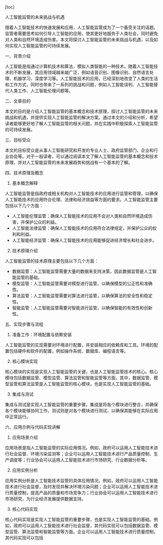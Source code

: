 
[toc]                    
                
                
人工智能监管的未来挑战与机遇

随着人工智能技术的快速发展和应用，人工智能监管成为了一个备受关注的话题。监管者需要思考如何引导人工智能的应用，使其更好地服务于人类社会，同时避免对人类和自然环境造成伤害。本文将探讨人工智能监管的未来挑战与机遇，以及如何实现人工智能监管的可持续发展。

一、背景介绍

人工智能是指通过计算机技术和算法，模拟人类智能的一种技术。随着人工智能技术的不断发展，其应用领域越来越广泛，例如语音识别、图像识别、自然语言处理、机器学习、深度学习等。人工智能技术的应用，已经深刻地改变了人类的生活和工作方式，同时也带来了一系列的挑战和问题，例如人工智能误判、人工智能替代人类工作、人工智能伦理问题等。

二、文章目的

本文的目的是介绍人工智能监管的基本概念和技术原理，探讨人工智能监管的未来挑战和机遇，并提供实现人工智能监管的解决方案。通过本文的介绍和分析，希望读者能够更好地了解人工智能监管的相关问题，并在实践中积极探索人工智能监管的可持续发展。

三、目标受众

本文的目标受众是从事人工智能研究和开发的专业人士、政府监管部门、企业和行业协会等。对于一般读者，可以通过阅读本文了解人工智能监管的基本概念和技术原理，并对人工智能监管的未来发展趋势和挑战有一个基本的了解。

四、技术原理及概念

1. 基本概念解释

人工智能监管是指政府或相关机构对人工智能技术的应用进行监管和管理，以确保人工智能技术的应用符合伦理、法律和经济效益等方面的要求。人工智能监管主要包括以下几个方面：

- 人工智能伦理监管：确保人工智能技术的应用不会对人类和自然环境造成伤害，并保护公众的利益。
- 人工智能法律监管：确保人工智能技术的应用符合法律规定，并保护公众的权利和利益。
- 人工智能经济监管：确保人工智能技术的应用能够促进经济增长和社会进步。

2. 技术原理介绍

人工智能监管的技术原理主要包括以下几个方面：

- 数据监管：人工智能监管需要大量的数据来支持决策，因此数据监管是人工智能监管的基础。
- 模型监管：人工智能监管需要对模型进行监管，以确保模型的公正性和准确性。
- 算法监管：人工智能监管需要对算法进行监管，以确保算法的安全性和稳定性。
- 智能监管：人工智能监管需要对智能进行监管，以确保智能的有效性和创新性。

五、实现步骤与流程

1. 准备工作：环境配置与依赖安装

人工智能监管的实现需要对环境进行配置，并安装相应的依赖库和工具。环境的配置包括硬件和软件的配置，例如操作系统、数据库、编程语言等。

2. 核心模块实现

核心模块的实现是实现人工智能监管的关键，也是人工智能监管技术的核心。核心模块包括数据监管、模型监管、算法监管和智能监管等方面。其中，数据监管、模型监管和算法监管是人工智能监管的核心模块，也是实现人工智能监管的基础。

3. 集成与测试

集成与测试是实现人工智能监管的重要步骤。集成是将各个模块进行整合，并确保各个模块能够协同工作。测试则是对各个模块进行测试，以确保其能够在实际应用中正常运行。

六、应用示例与代码实现讲解

1. 应用场景介绍

应用场景是指人工智能监管的实际应用情况。例如，政府可以运用人工智能技术进行社会监督、环境污染监测等；企业可以运用人工智能技术进行产品质量控制、生产调度等；行业协会可以运用人工智能技术进行市场研究、行业数据分析等。

2. 应用实例分析

应用实例分析是人工智能技术监管的具体应用情况。例如，政府可以运用人工智能技术进行社会监督，及时发现并解决环境污染问题；企业可以运用人工智能技术进行质量控制，提高产品的质量和市场竞争力；行业协会可以运用人工智能技术进行市场研究，为行业经济发展提供数据支持。

3. 核心代码实现

核心代码实现是实现人工智能监管的重要步骤，也是实现人工智能监管的基础。例如，政府可以运用人工智能技术进行社会监督，其代码实现可以包括数据监管、模型监管、算法监管和智能监管等方面。企业可以运用人工智能技术进行质量控制，其代码实现可以包括

